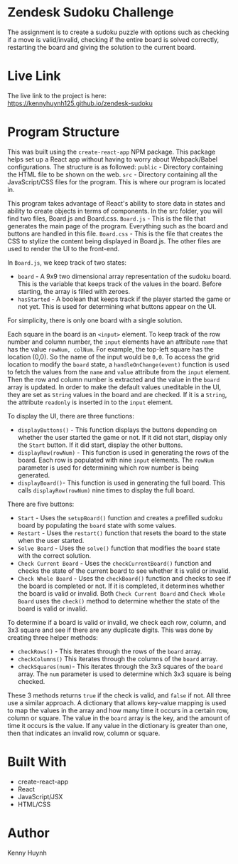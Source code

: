 # Zendesk Sudoku Challenge
The assignment is to create a sudoku puzzle with options such as checking if a move is valid/invalid, checking if the entire board is solved correctly, restarting the board and giving the solution to the current board.


# Live Link
The live link to the project is here:  https://kennyhuynh125.github.io/zendesk-sudoku

# Program Structure
This was built using  the `create-react-app` NPM package. This package helps set up a React app without having to worry about Webpack/Babel configurations.
The structure is as followed:
`public` - Directory containing the HTML file to be shown on the web.
`src` - Directory containing all the JavaScript/CSS files for the program. This is where our program is located in.

This program takes advantage of React's ability to store data in states and ability to create objects in terms of components. In the src folder, you will find two files, Board.js and Board.css.
`Board.js` - This is the file that generates the main page of the program. Everything such as the board and buttons are handled in this file.
`Board.css` - This is the file that creates the CSS to stylize the content being displayed in Board.js.
The other files are used to render the UI to the front-end.

In `Board.js`, we keep track of two states:
- `board` - A 9x9 two dimensional array representation of the sudoku board. This is the variable that keeps track of the values in the board. Before starting, the array is filled with zeroes.
- `hasStarted` - A boolean that keeps track if the player started the game or not yet. This is used for determining what buttons appear on the UI.

For simplicity, there is only one board with a single solution.

Each square in the board is an `<input>` element. To keep track of the row number and column number, the `input` elements have an attribute `name` that has the value `rowNum, colNum`. For example, the top-left square has the location (0,0). So the name of the input would be `0,0`. To access the grid location to modify the `board` state, a `handleOnChange(event)` function is used to  fetch the values from the `name` and `value` attribute from the `input` element. Then the row and column number is extracted and the value in the `board` array is updated.
In order to make the default values uneditable in the UI, they are set as `String` values in the board and are checked. If it is a `String`, the attribute `readonly` is inserted in to the `input` element.

To display the UI, there are three functions:

 - `displayButtons()` - This function displays the buttons depending on whether the user started the game or not. If it did not start, display only the `Start` button. If it did start, display the other buttons.
 - `displayRow(rowNum)` - This function is used in generating the rows of the board. Each row is populated with nine `input` elements. The `rowNum` parameter is used for determining which row number is being generated.
 - `displayBoard()`- This function is used in generating the full board. This calls `displayRow(rowNum)` nine times to display the full board.

There are five buttons:

 - `Start` - Uses the `setupBoard()` function and creates a prefilled sudoku board by populating the `board` state with some values.
 - `Restart` - Uses the `restart()` function that resets the board to the state when the user started.
 - `Solve Board` - Uses the `solve()` function that modifies the `board` state with the correct solution.
 - `Check Current Board` - Uses the `checkCurrentBoard()` function and checks the state of the current board to see whether it is valid or invalid. 
 - `Check Whole Board` - Uses the `checkBoard()` function and checks to see if the board is completed or not. If it is completed, it determines whether the board is valid or invalid.
 Both `Check Current Board` and `Check Whole Board` uses the `check()` method to determine whether the state of the board is valid or invalid.

To determine if a board is valid or invalid, we check each row, column, and 3x3 square and see if there are any duplicate digits. This was done by creating three helper methods:

 - `checkRows()` - This iterates through the rows of the `board` array.
 - `checkColumns()` This iterates through the columns of the `board` array.
 - `checkSquares(num)`- This iterates through the 3x3 squares of the `board` array. The `num` parameter is used to determine which 3x3 square is being checked.

These 3 methods returns `true` if the check is valid, and `false` if not. All three use a similar approach. A dictionary that allows key-value mapping is used to map the values in the array and how many time it occurs in a certain row, column or square. The value in the `board` array is the key, and the amount of time it occurs is the value. If any value in the dictionary is greater than one, then that indicates an invalid row, column or square.

# Built With
- create-react-app
- React
- JavaScript/JSX
- HTML/CSS

# Author
Kenny Huynh